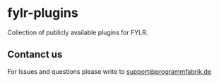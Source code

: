 # fylr-plugins

Collection of publicly available plugins for FYLR.

## Contanct us

For Issues and questions please write to support@programmfabrik.de
